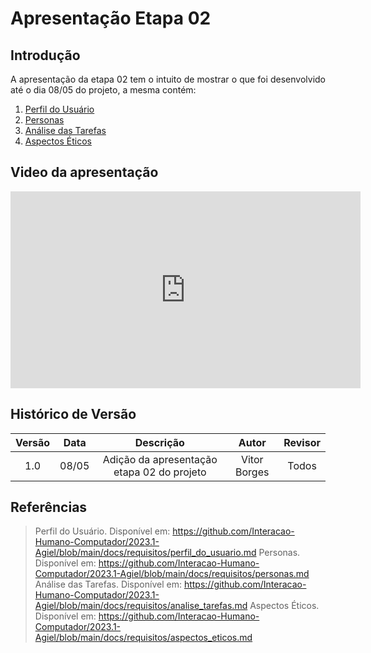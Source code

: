 # Apresentação Etapa 02

## Introdução

<p align="justify">
A apresentação da etapa 02 tem o intuito de mostrar o que foi desenvolvido até o dia 08/05 do projeto, a mesma contém:
</p>

1. <a href="https://github.com/Interacao-Humano-Computador/2023.1-Agiel/blob/main/docs/requisitos/perfil_do_usuario.md">Perfil do Usuário</a>
2. <a href="https://github.com/Interacao-Humano-Computador/2023.1-Agiel/blob/main/docs/requisitos/personas.md">Personas</a>
3. <a href="https://github.com/Interacao-Humano-Computador/2023.1-Agiel/blob/main/docs/requisitos/analise_tarefas.md">Análise das Tarefas</a>
4. <a href="https://github.com/Interacao-Humano-Computador/2023.1-Agiel/blob/main/docs/requisitos/aspectos_eticos.md">Aspectos Éticos</a>

## Video da apresentação
<iframe width="560" height="315" src="https://www.youtube.com/embed/9JlRSLM8Bm4" title="YouTube video player" frameborder="0" allow="accelerometer; autoplay; clipboard-write; encrypted-media; gyroscope; picture-in-picture; web-share" allowfullscreen></iframe>

## Histórico de Versão

| Versão | Data  |            Descrição              |     Autor      |    Revisor    |
|:------:|:-----:|:---------------------------------:|:--------------:|:-------------:|
|  1.0   | 08/05 | Adição da apresentação etapa 02 do projeto | Vitor Borges | Todos|

## Referências
> Perfil do Usuário. Disponível em: <https://github.com/Interacao-Humano-Computador/2023.1-Agiel/blob/main/docs/requisitos/perfil_do_usuario.md>
> Personas. Disponível em: <https://github.com/Interacao-Humano-Computador/2023.1-Agiel/blob/main/docs/requisitos/personas.md>
> Análise das Tarefas. Disponível em: <https://github.com/Interacao-Humano-Computador/2023.1-Agiel/blob/main/docs/requisitos/analise_tarefas.md>
> Aspectos Éticos. Disponível em: <https://github.com/Interacao-Humano-Computador/2023.1-Agiel/blob/main/docs/requisitos/aspectos_eticos.md>